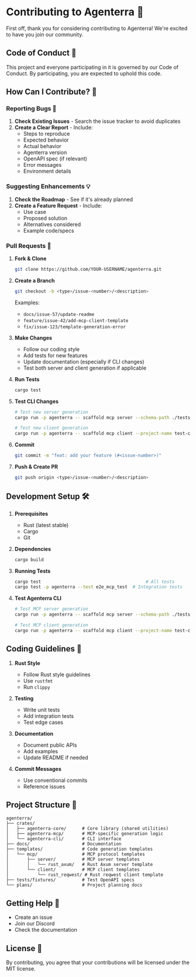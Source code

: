 # Contributing to Agenterra 🚀

First off, thank you for considering contributing to Agenterra! We're excited to have you join our community.

## Code of Conduct 🤝

This project and everyone participating in it is governed by our Code of Conduct. By participating, you are expected to uphold this code.

## How Can I Contribute? 🌟

### Reporting Bugs 🐛

1. **Check Existing Issues** - Search the issue tracker to avoid duplicates
2. **Create a Clear Report** - Include:
   - Steps to reproduce
   - Expected behavior
   - Actual behavior
   - Agenterra version
   - OpenAPI spec (if relevant)
   - Error messages
   - Environment details

### Suggesting Enhancements 💡

1. **Check the Roadmap** - See if it's already planned
2. **Create a Feature Request** - Include:
   - Use case
   - Proposed solution
   - Alternatives considered
   - Example code/specs

### Pull Requests 🔧

1. **Fork & Clone**
   ```bash
   git clone https://github.com/YOUR-USERNAME/agenterra.git
   ```

2. **Create a Branch**
   ```bash
   git checkout -b <type>/issue-<number>/<description>
   ```
   
   Examples:
   - `docs/issue-57/update-readme`
   - `feature/issue-42/add-mcp-client-template`
   - `fix/issue-123/template-generation-error`

3. **Make Changes**
   - Follow our coding style
   - Add tests for new features
   - Update documentation (especially if CLI changes)
   - Test both server and client generation if applicable

4. **Run Tests**
   ```bash
   cargo test
   ```

5. **Test CLI Changes**
   ```bash
   # Test new server generation
   cargo run -p agenterra -- scaffold mcp server --schema-path ./tests/fixtures/openapi/petstore.openapi.v3.json --output-dir test-output-server --base-url https://petstore3.swagger.io
   
   # Test new client generation  
   cargo run -p agenterra -- scaffold mcp client --project-name test-client --output-dir test-output-client
   ```

6. **Commit**
   ```bash
   git commit -m "feat: add your feature (#<issue-number>)"
   ```

7. **Push & Create PR**
   ```bash
   git push origin <type>/issue-<number>/<description>
   ```

## Development Setup 🛠️

1. **Prerequisites**
   - Rust (latest stable)
   - Cargo
   - Git

2. **Dependencies**
   ```bash
   cargo build
   ```

3. **Running Tests**
   ```bash
   cargo test                                        # All tests
   cargo test -p agenterra --test e2e_mcp_test  # Integration tests
   ```

4. **Test Agenterra CLI**
   ```bash
   # Test MCP server generation
   cargo run -p agenterra -- scaffold mcp server --schema-path ./tests/fixtures/openapi/petstore.openapi.v3.json --output-dir test-server --base-url https://petstore3.swagger.io
   
   # Test MCP client generation
   cargo run -p agenterra -- scaffold mcp client --project-name test-client --output-dir test-client
   ```

## Coding Guidelines 📝

1. **Rust Style**
   - Follow Rust style guidelines
   - Use `rustfmt`
   - Run `clippy`

2. **Testing**
   - Write unit tests
   - Add integration tests
   - Test edge cases

3. **Documentation**
   - Document public APIs
   - Add examples
   - Update README if needed

4. **Commit Messages**
   - Use conventional commits
   - Reference issues

## Project Structure 📁

```
agenterra/
├── crates/
│   ├── agenterra-core/      # Core library (shared utilities)
│   ├── agenterra-mcp/       # MCP-specific generation logic
│   └── agenterra-cli/       # CLI interface
├── docs/                    # Documentation
├── templates/               # Code generation templates
│   └── mcp/                 # MCP protocol templates
│       ├── server/          # MCP server templates
│       │   └── rust_axum/   # Rust Axum server template
│       └── client/          # MCP client templates
│           └── rust_reqwest/ # Rust reqwest client template
├── tests/fixtures/          # Test OpenAPI specs
└── plans/                   # Project planning docs
```

## Getting Help 💬

- Create an issue
- Join our Discord
- Check the documentation

## License 📄

By contributing, you agree that your contributions will be licensed under the MIT license.
